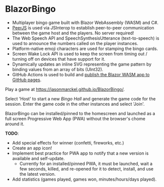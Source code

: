 # BlazorBingo

* Multiplayer bingo game built with Blazor WebAssembly (WASM) and C#.
* [PeerJS](https://peerjs.com/) is used via JSInterop to establish peer-to-peer communication between the game host and the players.  No server required!
* The Web Speech API and SpeechSynthesisUtterance (text-to-speech) is used to announce the numbers called on the player instances.
* Platform-native emoji characters are used for stamping the bingo cards.
* Screen Wake Lock API is used to keep the screen from timing out / turning off on devices that have support for it.
* Dynamically updates an inline SVG representing the game pattern by binding values from an array of bits (UInt32).
* GitHub Actions is used to build and [publish the Blazor WASM app to GitHub pages](https://swimburger.net/blog/dotnet/how-to-deploy-aspnet-blazor-webassembly-to-github-pages).

Play a game at https://jasonmarckel.github.io/BlazorBingo/.

Select 'Host' to start a new *Bingo Hall* and generate the game code for the session.  Enter the game code in the other instances and select 'Join'.

BlazorBingo can be installed/pinned to the homescreen and launched as a full screen Progressive Web App (PWA) without the browser's chome around it.

**TODO**:
* Add special effects for winner (confetti, fireworks, etc.)
* Create an app icon!
* Implement best practice for PWA app to notify that a new version is available and self-update.
  * Currently for an installed/pinned PWA, it must be launched, wait a few seconds, killed, and re-opened for it to detect, install, and use the latest version.
* Add statistics (games played, games won, minutes/hours/days played).
